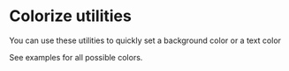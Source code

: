 # Colorize utilities

You can use these utilities to quickly set a background color or a text color

See examples for all possible colors.
